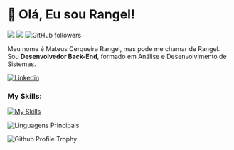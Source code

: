 # :vulcan_salute: Olá, Eu sou Rangel! 

![](https://komarev.com/ghpvc/?username=MateusRangel1101&color=000000)
![](https://estruyf-github.azurewebsites.net/api/VisitorHit?user=MateusRangel1101&countColorcountColor&countColor=%232979ff) ![GitHub followers](https://img.shields.io/github/followers/MateusRangel1101?label=Follow&style=social)
  
Meu nome é Mateus Cerqueira Rangel, mas pode me chamar de Rangel. Sou **Desenvolvedor Back-End**, formado em Análise e Desenvolvimento de Sistemas.

</p>

[![Linkedin](https://img.shields.io/badge/mateus%20rangel%20-0077B5?style=for-the-badge&logo=linkedin&logoColor=white)](https://www.linkedin.com/in/mateus-rangel-57786922b/) 


### My Skills:
[![My Skills](https://skillicons.dev/icons?i=js,nodejs,html,css,postgres,git,github)](https://skillicons.dev)

![Linguagens Principais](https://github-readme-stats.vercel.app/api/top-langs/?username=MateusRangel1101&theme=tokyonight&hide_border=true&custom_title=Linguagens%20%Principais)

![Github Profile Trophy](https://github-profile-trophy.vercel.app/?username=MateusRangel1101&theme=onedark&margin-w=4)
